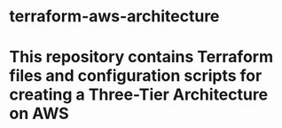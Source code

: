# terraform-aws-architecture

# This repository contains Terraform files and configuration scripts for creating a Three-Tier Architecture on AWS